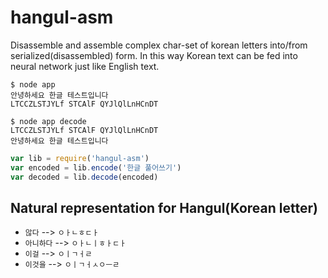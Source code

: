 # hangul-asm

Disassemble and assemble complex char-set of korean letters into/from serialized(disassembled) form. In this way Korean text can be fed into neural network just like English text.

```
$ node app
안녕하세요 한글 테스트입니다
LTCCZLSTJYLf STCAlF QYJlQlLnHCnDT

$ node app decode
LTCCZLSTJYLf STCAlF QYJlQlLnHCnDT
안녕하세요 한글 테스트입니다
```

```js
var lib = require('hangul-asm')
var encoded = lib.encode('한글 풀어쓰기')
var decoded = lib.decode(encoded)
```

## Natural representation for Hangul(Korean letter)
* `않다` --> `ㅇㅏㄴㅎㄷㅏ`
* `아니하다` --> `ㅇㅏㄴㅣㅎㅏㄷㅏ`
* `이걸` --> `ㅇㅣㄱㅓㄹ`
* `이것을` --> `ㅇㅣㄱㅓㅅㅇㅡㄹ`

